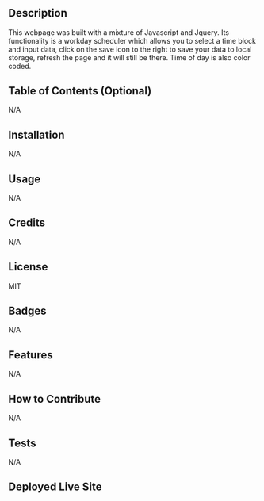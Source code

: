 # <Workday Scheduler>

## Description

This webpage was built with a mixture of Javascript and Jquery. Its functionality is a workday scheduler which allows you to select a time block and input data, click on the save icon to the right to save your data to local storage, refresh the page and it will still be there. Time of day is also color coded.

## Table of Contents (Optional)

N/A
## Installation

N/A

## Usage

N/A

## Credits

N/A
 
## License

 MIT

## Badges

N/A

## Features

N/A

## How to Contribute

N/A

## Tests
N/A
 
## Deployed Live Site
